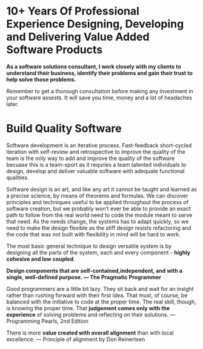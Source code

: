 # **10+ Years Of Professional Experience Designing, Developing and Delivering Value Added Software Products**

**As a software solutions consultant, I work closely with my clients to understand their business, identify their problems and gain their trust to help solve those problems.**

Remember to get a thorough consultation before making any investment in your software assests. It will save you time, money and a lot of headaches later.


# Build Quality Software
Software development is an iterative process. Fast-feedback short-cycled iteration with self-review and retrospective to improve the quality of the team is the only way to add and improve the quality of the software becuase this is a team-sport as it requries a team talented individuals to design, develop and deliver valuable software with adequate functional qualities.

Software design is an art, and like any art it cannot be taught and learned as a precise science, by means of theorems and formulas. We can discover principles and techniques useful to be applied throughout the process of software creation, but we probably won’t ever be able to provide an exact path to follow from the real world need to code the module meant to serve that need. As the needs change, the systems has to adapt quickly, so we need to make the design flexible as the stiff design resists refactoring and the code that was not built with flexibility in mind will be hard to work.

The most basic general technique to design versatile system is by designing all the parts of the system, each and every component - **highly cohesive and low coupled**. 

**Design components that are self-contained,independent, and with a single, well-defined purpose. — The Pragmatic Programmer**

Good programmers are a little bit lazy. They sit back and wait for an insight rather than rushing forward with their first idea. That must, of course, be balanced with the initiative to code at the proper time. The real skill, though, is knowing the proper time. That **judgement comes only with the experience** of solving problems and reflecting on their solutions. — Programming Pearls, 2nd Edition

There is more **value created with overall alignment** than with local excellence. — Principle of alignment by Don Reinertsen
